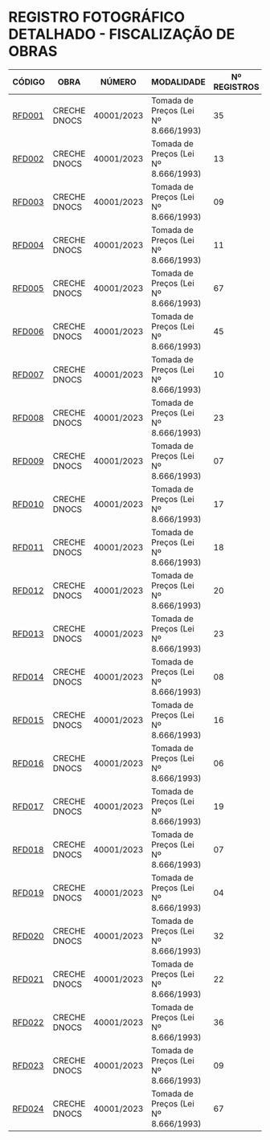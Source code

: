 # REGISTRO FOTOGRÁFICO DETALHADO - FISCALIZAÇÃO DE OBRAS

| CÓDIGO | OBRA | NÚMERO | MODALIDADE | Nº REGISTROS | DATA |
|---|---|---|---|---|---|
| [RFD001](./rfd001-creche-dnocs-27-03-25/) | CRECHE DNOCS | 40001/2023 | Tomada de Preços (Lei Nº 8.666/1993) | 35 | 27/03/25 |
| [RFD002](./rfd002-creche-dnocs-14-04-25/) | CRECHE DNOCS | 40001/2023 | Tomada de Preços (Lei Nº 8.666/1993) | 13 | 14/04/25 |
| [RFD003](./rfd003-creche-dnocs-22-04-25/) | CRECHE DNOCS | 40001/2023 | Tomada de Preços (Lei Nº 8.666/1993) | 09 | 22/04/25 |
| [RFD004](./rfd004-creche-dnocs-25-04-25/) | CRECHE DNOCS | 40001/2023 | Tomada de Preços (Lei Nº 8.666/1993) | 11 | 25/04/25 |
| [RFD005](./rfd005-creche-dnocs-28-04-25/) | CRECHE DNOCS | 40001/2023 | Tomada de Preços (Lei Nº 8.666/1993) | 67 | 28/04/25 |
| [RFD006](./rfd006-creche-dnocs-30-04-25/) | CRECHE DNOCS | 40001/2023 | Tomada de Preços (Lei Nº 8.666/1993) | 45 | 30/04/25 |
| [RFD007](./rfd007-creche-dnocs-05-05-25/) | CRECHE DNOCS | 40001/2023 | Tomada de Preços (Lei Nº 8.666/1993) | 10 | 05/05/25 |
| [RFD008](./rfd008-creche-dnocs-09-05-25/) | CRECHE DNOCS | 40001/2023 | Tomada de Preços (Lei Nº 8.666/1993) | 23 | 09/05/25 |
| [RFD009](./rfd009-creche-dnocs-12-05-25/) | CRECHE DNOCS | 40001/2023 | Tomada de Preços (Lei Nº 8.666/1993) | 07 | 12/05/25 |
| [RFD010](./rfd010-creche-dnocs-16-05-25/) | CRECHE DNOCS | 40001/2023 | Tomada de Preços (Lei Nº 8.666/1993) | 17 | 16/05/25 |
| [RFD011](./rfd011-creche-dnocs-19-05-25/) | CRECHE DNOCS | 40001/2023 | Tomada de Preços (Lei Nº 8.666/1993) | 18 | 19/05/25 |
| [RFD012](./rfd012-creche-dnocs-21-05-25/) | CRECHE DNOCS | 40001/2023 | Tomada de Preços (Lei Nº 8.666/1993) | 20 | 21/05/25 |
| [RFD013](./rfd013-creche-dnocs-26-05-25/) | CRECHE DNOCS | 40001/2023 | Tomada de Preços (Lei Nº 8.666/1993) | 23 | 26/05/25 |
| [RFD014](./rfd014-creche-dnocs-29-05-25/) | CRECHE DNOCS | 40001/2023 | Tomada de Preços (Lei Nº 8.666/1993) | 08 | 29/05/25 |
| [RFD015](./rfd015-creche-dnocs-02-06-25/) | CRECHE DNOCS | 40001/2023 | Tomada de Preços (Lei Nº 8.666/1993) | 16 | 02/06/25 |
| [RFD016](./rfd016-creche-dnocs-06-06-25/) | CRECHE DNOCS | 40001/2023 | Tomada de Preços (Lei Nº 8.666/1993) | 06 | 06/06/25 |
| [RFD017](./rfd017-creche-dnocs-09-06-25/) | CRECHE DNOCS | 40001/2023 | Tomada de Preços (Lei Nº 8.666/1993) | 19 | 09/06/25 |
| [RFD018](./rfd018-creche-dnocs-10-06-25/) | CRECHE DNOCS | 40001/2023 | Tomada de Preços (Lei Nº 8.666/1993) | 07 | 10/06/25 |
| [RFD019](./rfd019-creche-dnocs-16-06-25/) | CRECHE DNOCS | 40001/2023 | Tomada de Preços (Lei Nº 8.666/1993) | 04 | 16/06/25 |
| [RFD020](./rfd020-creche-dnocs-03-07-25/) | CRECHE DNOCS | 40001/2023 | Tomada de Preços (Lei Nº 8.666/1993) | 32 | 03/07/25 |
| [RFD021](./rfd021-creche-dnocs-11-07-25/) | CRECHE DNOCS | 40001/2023 | Tomada de Preços (Lei Nº 8.666/1993) | 22 | 11/07/25 |
| [RFD022](./rfd022-creche-dnocs-18-07-25/) | CRECHE DNOCS | 40001/2023 | Tomada de Preços (Lei Nº 8.666/1993) | 36 | 18/07/25 |
| [RFD023](./rfd023-creche-dnocs-21-07-25/) | CRECHE DNOCS | 40001/2023 | Tomada de Preços (Lei Nº 8.666/1993) | 09 | 21/07/25 |
| [RFD024](./rfd024-creche-dnocs-31-07-25/) | CRECHE DNOCS | 40001/2023 | Tomada de Preços (Lei Nº 8.666/1993) | 67 | 31/07/25 |


